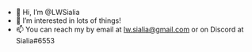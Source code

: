 - 👋 Hi, I’m @LWSialia
- 👀 I’m interested in lots of things!
- 📫 You can reach my by email at lw.sialia@gmail.com or on Discord at Sialia#6553

